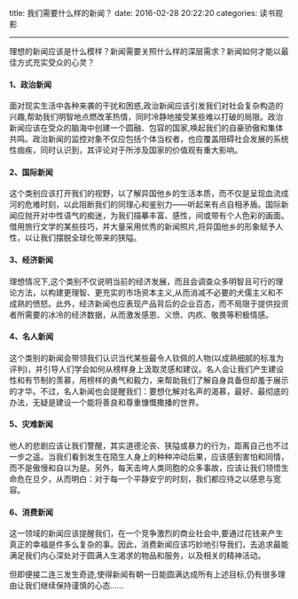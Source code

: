 title: 我们需要什么样的新闻？
date: 2016-02-28 20:22:20
categories: 读书观影

---

理想的新闻应该是什么模样？新闻需要关照什么样的深层需求？新闻如何才能以最佳方式充实受众的心灵？ 

<!--more-->

#### 1、政治新闻 

面对现实生活中各种来袭的干扰和困惑,政治新闻应该引发我们对社会复杂构造的兴趣,帮助我们明智地点燃改革热情，同时冷静地接受某些难以打破的局限。政治新闻应该在受众的脑海中创建一个圆融、包容的国家,唤起我们的自豪骄傲和集体共鸣。政治新闻的监控对象不仅应包括个体当权者，也应覆盖阻碍社会发展的系统性痼疾，同时认识到，其评论对于所涉及国家的价值观有重大影响。 

#### 2、国际新闻 

这个类别应该打开我们的视野，以了解异国他乡的生活本质，而不仅是呈现血流成河的危难时刻，以此阻断我们的同理心和鉴别力——听起来有点自相矛盾。国际新闻应抛开对中性语气的痴迷，为我们描摹丰富、感性，间或带有个人色彩的画面。借用旅行文学的某些技巧，并大量采用优秀的新闻照片,将异国他乡的形象赋予人性，以让我们摆脱全球化带来的狭隘。 

#### 3、经济新闻 

理想情况下,这个类别不仅说明当前的经济发展，而且会调查众多明智且可行的理论方法，以构建更理智、更充实的市场资本主义,从而消减不必要的犬儒主义和不成熟的愤怒。此外，经济新闻也应表现产品背后的企业百态，而不局限于提供投资者所需要的冰冷的经济数据，从而激发感恩、义愤、内疚、敬畏等积极情感。 

#### 4、名人新闻

这个类别的新闻会带领我们认识当代某些最令人钦佩的人物(以成熟细腻的标准为评判)，并引导人们学会如何从榜样身上汲取灵感和建议。名人会让我们产生建设性和有节制的羡慕，用榜样的勇气和毅力，来帮助我们了解自身具备但却羞于展示的才华。不过，名人新闻也会提醒我们：要想化解对名声的渴慕，最好、最彻底的办法，无疑是建设一个能将善良和尊重慷慨撒播的世界。 

#### 5、灾难新闻 

他人的悲剧应该让我们警醒，其实道德沦丧、狭隘或暴力的行为，距离自己也不过一步之遥。当我们看到发生在陌生人身上的种种冲动后果，应该感到害怕和同情，而不是傲慢和自以为是。另外，每天击垮人类同胞的众多事故，应该让我们领悟生命危在旦夕，从而明白：对于每一个平静安宁的时刻，我们都应待之以感恩与宽容。 

#### 6、消费新闻 

这一领域的新闻应该提醒我们，在一个竞争激烈的商业社会中,要通过花钱来产生真正的幸福是件多么复杂的事。因此，消费新闻应该巧妙地引导我们，去追求最能满足我们内心深处对于圆满人生渴求的物品和服务，以及相关的精神活动。


但即便接二连三发生奇迹,使得新闻有朝一日能圆满达成所有上述目标,仍有很多理由让我们继续保持谨慎的心态……
